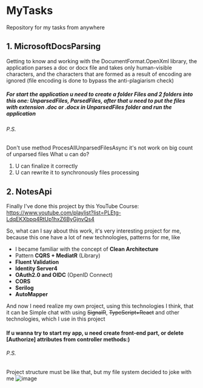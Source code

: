 # MyTasks
Repository for my tasks from anywhere

## 1. MicrosoftDocsParsing
Getting to know and working with the DocumentFormat.OpenXml library, the application parses a doc or docx file and takes only human-visible characters, and the characters that are formed as a result of encoding are ignored (file encoding is done to bypass the anti-plagiarism check)

##### For start the application u need to create a folder Files and 2 folders into this one: UnparsedFiles, ParsedFiles, after that u need to put the files with extension .doc or .docx in UnparsedFiles folder and run the application
###### P.S. 
Don't use method ProcesAllUnparsedFilesAsync it's not work on big count of unparsed files
What u can do?
1. U can finalize it correctly
2. U can rewrite it to synchronously files processing

## 2. NotesApi

Finally I've done this project by this YouTube Course: https://www.youtube.com/playlist?list=PLEtg-LdqEKXbpq4RtUp1hxZ6ByGjnvQs4

So, what can I say about this work, it's very interesting project for me, because this one have a lot of new technologies, patterns for me, like
- I became familiar with the concept of **Clean Architecture**
- Pattern **CQRS + MediatR** (Library)
- **Fluent Validation**
- **Identity Server4**
- **OAuth2.0 and OIDC** (OpenID Connect)
- **CORS**
- **Serilog**
- **AutoMapper**

And now I need realize my own project, using this technologies
I think, that it can be Simple chat with using ~~SignalR~~, ~~TypeScript+React~~ and other technologies, which I use in this project

#### If u wanna try to start my app, u need create front-end part, or delete [Authorize] attributes from controller methods:)

###### P.S. 

Project structure must be like that, but my file system decided to joke with me
![image](https://github.com/s1ches/MyTasks/assets/121990701/7fa828dd-f8a8-4461-a0cd-653c4404cb81)
